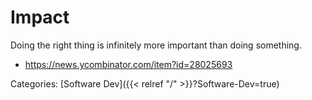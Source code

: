 # Impact

Doing the right thing is infinitely more important than doing something.

 - https://news.ycombinator.com/item?id=28025693

Categories:
[Software Dev]({{< relref "/" >}}?Software-Dev=true)